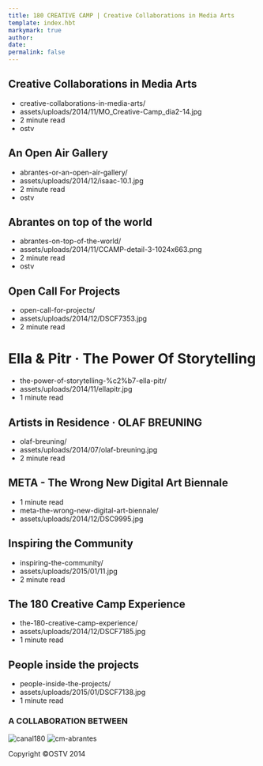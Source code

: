 ```yaml
---
title: 180 CREATIVE CAMP | Creative Collaborations in Media Arts
template: index.hbt
markymark: true
author:
date: 
permalink: false 
---
```

## Creative Collaborations in Media Arts

- creative-collaborations-in-media-arts/
- assets/uploads/2014/11/MO_Creative-Camp_dia2-14.jpg
- 2 minute read
- ostv


## An Open Air Gallery

- abrantes-or-an-open-air-gallery/
- assets/uploads/2014/12/isaac-10.1.jpg
- 2 minute read
- ostv


## Abrantes on top of the world

- abrantes-on-top-of-the-world/
- assets/uploads/2014/11/CCAMP-detail-3-1024x663.png
- 2 minute read
- ostv


## Open Call For Projects

- open-call-for-projects/
- assets/uploads/2014/12/DSCF7353.jpg
- 2 minute read


# Ella & Pitr · The Power Of Storytelling

- the-power-of-storytelling-%c2%b7-ella-pitr/
- assets/uploads/2014/11/ellapitr.jpg
- 1 minute read


## Artists in Residence · OLAF BREUNING

- olaf-breuning/
- assets/uploads/2014/07/olaf-breuning.jpg
- 2 minute read


## META - The Wrong New Digital Art Biennale

- 1 minute read
- meta-the-wrong-new-digital-art-biennale/
- assets/uploads/2014/12/DSC9995.jpg


## Inspiring the Community

- inspiring-the-community/
- assets/uploads/2015/01/11.jpg
- 2 minute read


## The 180 Creative Camp Experience

- the-180-creative-camp-experience/
- assets/uploads/2014/12/DSCF7185.jpg
- 1 minute read


## People inside the projects

- people-inside-the-projects/
- assets/uploads/2015/01/DSCF7138.jpg
- 1 minute read


### A COLLABORATION BETWEEN

![canal180][31] ![cm-abrantes][32]

[31]: http://180.camp/wp-content/uploads/2015/02/logo_180_canal.png
[32]: http://180.camp/wp-content/uploads/2015/02/cm_abrantes.png

Copyright ©OSTV 2014
